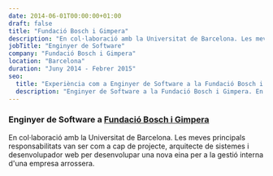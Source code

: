 ```yaml
---
date: 2014-06-01T00:00:00+01:00
draft: false
title: "Fundació Bosch i Gimpera"
description: "En col·laboració amb la Universitat de Barcelona. Les meves principals responsabilitats van ser com a cap de projecte, arquitecte de sistemes i desenvolupador web per desenvolupar una nova eina per a la gestió interna d'una empresa arrossera."
jobTitle: "Enginyer de Software"
company: "Fundació Bosch i Gimpera"
location: "Barcelona"
duration: "Juny 2014 - Febrer 2015"
seo:
  title: "Experiència com a Enginyer de Software a la Fundació Bosch i Gimpera"
  description: "Enginyer de Software a la Fundació Bosch i Gimpera. En col·laboració amb la Universitat de Barcelona. Les meves principals responsabilitats van ser com a cap de projecte, arquitecte de sistemes i desenvolupador web per desenvolupar una nova eina per a la gestió interna d'una empresa arrossera."
---
```

### Enginyer de Software a [Fundació Bosch i Gimpera](https://www.fbg.ub.edu/)

En col·laboració amb la Universitat de Barcelona. Les meves principals responsabilitats van ser com a cap de projecte, arquitecte de sistemes i desenvolupador web per desenvolupar una nova eina per a la gestió interna d'una empresa arrossera.
